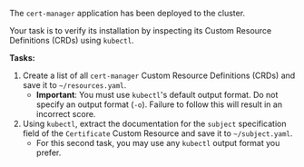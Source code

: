 The `cert-manager` application has been deployed to the cluster.

Your task is to verify its installation by inspecting its Custom Resource Definitions (CRDs) using `kubectl`.

**Tasks:**

1.  Create a list of all `cert-manager` Custom Resource Definitions (CRDs) and save it to `~/resources.yaml`.
    *   **Important**: You must use `kubectl`'s default output format. Do not specify an output format (`-o`). Failure to follow this will result in an incorrect score.
2.  Using `kubectl`, extract the documentation for the `subject` specification field of the `Certificate` Custom Resource and save it to `~/subject.yaml`.
    *   For this second task, you may use any `kubectl` output format you prefer.
